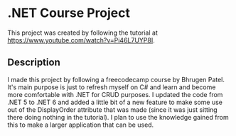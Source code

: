 # .NET Course Project

This project was created by following the tutorial at https://www.youtube.com/watch?v=Pi46L7UYP8I.


## Description

I made this project by following a freecodecamp course by Bhrugen Patel. It's main purpose is just to refresh myself on C# and learn and become more comfortable with .NET for CRUD purposes. I updated the code from .NET 5 to .NET 6 and added a little bit of a new feature to make some use out of the DisplayOrder attribute that was made (since it was just sitting there doing nothing in the tutorial). I plan to use the knowledge gained from this to make a larger application that can be used.
